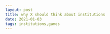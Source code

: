 ```yaml
---
layout: post
title: why X should think about institutions
date: 2021-01-03
tags: institutions,games
---
```

